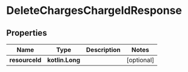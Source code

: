 
# DeleteChargesChargeIdResponse

## Properties
| Name | Type | Description | Notes |
| ------------ | ------------- | ------------- | ------------- |
| **resourceId** | **kotlin.Long** |  |  [optional] |



